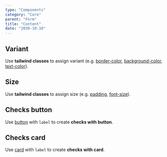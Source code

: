 ```yaml
---
type: "Components"
category: "Core"
parent: "Form"
title: "Content"
date: "2030-10-10"
---
```


## Variant

Use **tailwind classes** to assign variant (e.g. [border-color](https://tailwindcss.com/docs/border-color), [background-color](https://tailwindcss.com/docs/background-color), [text-color](https://tailwindcss.com/docs/text-color)).

<demo>
  <demoinline src="vanilla/components/core/form/variant-default">
  </demoinline>
  <demoinline src="vanilla/components/core/form/variant-primary">
  </demoinline>
  <demoinline src="vanilla/components/core/form/variant-underline">
  </demoinline>
</demo>

## Size

Use **tailwind classes** to assign size (e.g. [padding](https://tailwindcss.com/docs/padding), [font-size](https://tailwindcss.com/docs/font-size)).

<demo>
  <demoinline src="vanilla/components/core/form/size-xs">
  </demoinline>
  <demoinline src="vanilla/components/core/form/size-sm">
  </demoinline>
  <demoinline src="vanilla/components/core/form/size-md">
  </demoinline>
</demo>

## Checks button

Use [button](/components/core/button) with `label` to create **checks with button**.

<demo>
  <demoinline src="vanilla/components/core/form/checks-button">
  </demoinline>
</demo>

## Checks card

Use [card](/components/core/card) with `label` to create **checks with card**.

<demo>
  <demoinline src="vanilla/components/core/form/checks-card">
  </demoinline>
</demo>
